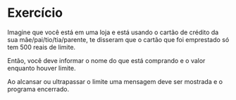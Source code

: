 # Exercício
Imagine que você está em uma loja e está usando o cartão de crédito da sua mãe/pai/tio/tia/parente, te disseram que o cartão que foi emprestado só tem 500 reais de limite.

Então, você deve informar o nome do que está comprando e o valor enquanto houver limite.

Ao alcansar ou ultrapassar o limite uma mensagem deve ser mostrada e o programa encerrado.